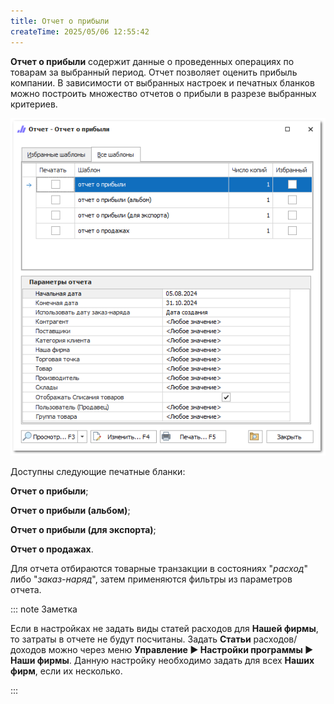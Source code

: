 ```yaml
---
title: Отчет о прибыли
createTime: 2025/05/06 12:55:42
---
```

**Отчет о прибыли** содержит данные о проведенных операциях по товарам за выбранный период. Отчет позволяет оценить прибыль компании. В зависимости от выбранных настроек и печатных бланков можно построить множество отчетов о прибыли в разрезе выбранных критериев.

![](../../../assets/specification/image071.png)

Доступны следующие печатные бланки:

**Отчет о прибыли**;

**Отчет о прибыли (альбом)**;

**Отчет о прибыли (для экспорта)**;

**Отчет о продажах**.

Для отчета отбираются товарные транзакции в состояниях "*расход*" либо "*заказ-наряд*", затем применяются фильтры из параметров отчета.

::: note Заметка

Если в настройках не задать виды статей расходов для **Нашей фирмы**, то затраты в отчете не будут посчитаны. Задать **Статьи** расходов/доходов можно через меню **Управление ► Настройки программы ► Наши фирмы**. Данную настройку необходимо задать для всех **Наших фирм**, если их несколько.

:::



